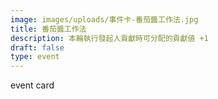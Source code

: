 ```yaml
---
image: images/uploads/事件卡-番茄醬工作法.jpg
title: 番茄醬工作法
description: 本輪執行發起人貢獻時可分配的貢獻値 +1
draft: false
type: event
---
```

e﻿vent card